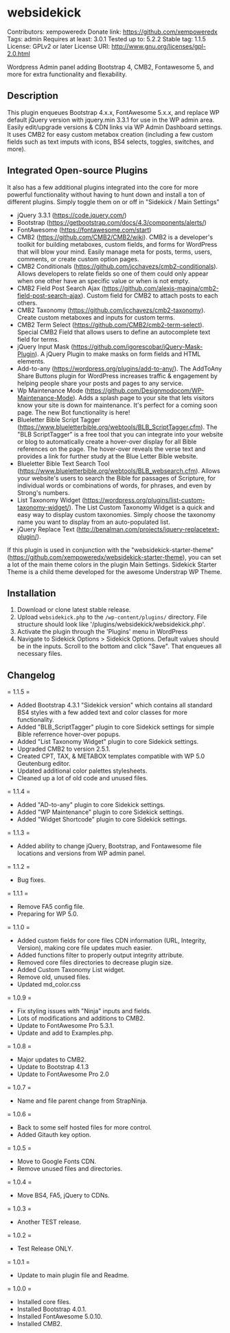 # websidekick

Contributors: xempoweredx
Donate link: https://github.com/xempoweredx
Tags: admin
Requires at least: 3.0.1
Tested up to: 5.2.2
Stable tag: 1.1.5
License: GPLv2 or later
License URI: http://www.gnu.org/licenses/gpl-2.0.html

Wordpress Admin panel adding Bootstrap 4, CMB2, Fontawesome 5, and more for extra functionality and flexability.

## Description

This plugin enqueues Bootstrap 4.x.x, FontAwesome 5.x.x, and replace WP default jQuery version with jquery.min 3.3.1 for use in the WP admin area. Easily edit/upgrade versions & CDN links via WP Admin Dashboard settings. It uses CMB2 for easy custom metabox creation (including a few custom fields such as text imputs with icons, BS4 selects, toggles, switches, and more). 

## Integrated Open-source Plugins

It also has a few additional plugins integrated into the core for more powerful functionality without having to hunt down and install a ton of different plugins. Simply toggle them on or off in "Sidekick / Main Settings"
- jQuery 3.3.1 (https://code.jquery.com/)
- Bootstrap (https://getbootstrap.com/docs/4.3/components/alerts/)
- FontAwesome (https://fontawesome.com/start)
- CMB2 (https://github.com/CMB2/CMB2/wiki). CMB2 is a developer's toolkit for building metaboxes, custom fields, and forms for WordPress that will blow your mind. Easily manage meta for posts, terms, users, comments, or create custom option pages.
- CMB2 Conditionals (https://github.com/jcchavezs/cmb2-conditionals). Allows developers to relate fields so one of them could only appear when one other have an specific value or when is not empty.
- CMB2 Field Post Search Ajax (https://github.com/alexis-magina/cmb2-field-post-search-ajax). Custom field for CMB2 to attach posts to each others.
- CMB2 Taxonomy (https://github.com/jcchavezs/cmb2-taxonomy). Create custom metaboxes and inputs for custom terms.
- CMB2 Term Select (https://github.com/CMB2/cmb2-term-select). Special CMB2 Field that allows users to define an autocomplete text field for terms.
- jQuery Input Mask (https://github.com/igorescobar/jQuery-Mask-Plugin). A jQuery Plugin to make masks on form fields and HTML elements.
- Add-to-any (https://wordpress.org/plugins/add-to-any/). The AddToAny Share Buttons plugin for WordPress increases traffic & engagement by helping people share your posts and pages to any service.
- Wp Maintenance Mode (https://github.com/Designmodocom/WP-Maintenance-Mode). Adds a splash page to your site that lets visitors know your site is down for maintenance. It's perfect for a coming soon page. The new Bot functionality is here!
- Blueletter Bible Script Tagger (https://www.blueletterbible.org/webtools/BLB_ScriptTagger.cfm). The "BLB ScriptTagger" is a free tool that you can integrate into your website or blog to automatically create a hover-over display for all Bible references on the page. The hover-over reveals the verse text and provides a link for further study at the Blue Letter Bible website.
- Blueletter Bible Text Search Tool (https://www.blueletterbible.org/webtools/BLB_websearch.cfm). Allows your website's users to search the Bible for passages of Scripture, for individual words or combinations of words, for phrases, and even by Strong's numbers.
- List Taxonomy Widget (https://wordpress.org/plugins/list-custom-taxonomy-widget/). The List Custom Taxonomy Widget is a quick and easy way to display custom taxonomies. Simply choose the taxonomy name you want to display from an auto-populated list.
- jQuery Replace Text (http://benalman.com/projects/jquery-replacetext-plugin/).


If this plugin is used in conjunction with the "websidekick-starter-theme" (https://github.com/xempoweredx/websidekick-starter-theme), you can set a lot of the main theme colors in the plugin Main Settings. Sidekick Starter Theme is a child theme developed for the awesome Understrap WP Theme.

## Installation

1. Download or clone latest stable release. 
2. Upload `websidekick.php` to the `/wp-content/plugins/` directory. File structure should look like '/plugins/websidekick/websidekick.php'.
3. Activate the plugin through the 'Plugins' menu in WordPress
4. Navigate to Sidekick Options > Sidekick Options. Default values should be in the inputs. Scroll to the bottom and click "Save". That enqueues all necessary files.

## Changelog

= 1.1.5 =
* Added Bootstrap 4.3.1 "Sidekick version" which contains all standard BS4 styles with a few added text and color classes for more functionality.
* Added "BLB_ScriptTagger" plugin to core Sidekick settings for simple Bible referrence hover-over popups.
* Added "List Taxonomy Widget" plugin to core Sidekick settings.
* Upgraded CMB2 to version 2.5.1.
* Created CPT, TAX, & METABOX templates compatible with WP 5.0 Geutenburg editor.
* Updated additional color palettes stylesheets.
* Cleaned up a lot of old code and unused files.

= 1.1.4 =
* Added "AD-to-any" plugin to core Sidekick settings.
* Added "WP Maintenance" plugin to core Sidekick settings.
* Added "Widget Shortcode" plugin to core Sidekick settings.

= 1.1.3 =
* Added ability to change jQuery, Bootstrap, and Fontawesome file locations and versions from WP admin panel.

= 1.1.2 =
* Bug fixes.

= 1.1.1 =
* Remove FA5 config file.
* Preparing for WP 5.0.

= 1.1.0 =
* Added custom fields for core files CDN information (URL, Integrity, Version), making core file updates much easier.
* Added functions filter to properly output integrity attribute.
* Removed core files directories to decrease plugin size.
* Added Custom Taxonomy List widget.
* Remove old, unused files.
* Updated md_color.css

= 1.0.9 =
* Fix styling issues with "Ninja" inputs and fields.
* Lots of modifications and additions to CMB2.
* Update to FontAwesome Pro 5.3.1.
* Update and add to Examples.php.

= 1.0.8 =
* Major updates to CMB2.
* Update to Bootstrap 4.1.3
* Update to FontAwesome Pro 2.0

= 1.0.7 =
* Name and file parent change from StrapNinja.

= 1.0.6 =
* Back to some self hosted files for more control.
* Added Gitauth key option.

= 1.0.5 =
* Move to Google Fonts CDN.
* Remove unused files and directories.

= 1.0.4 =
* Move BS4, FA5, jQuery to CDNs.

= 1.0.3 =
* Another TEST release.

= 1.0.2 =
* Test Release ONLY.

= 1.0.1 =
* Update to main plugin file and Readme.

= 1.0.0 =
* Installed core files.
* Installed Bootstrap 4.0.1.
* Installed FontAwesome 5.0.10.
* Installed CMB2.